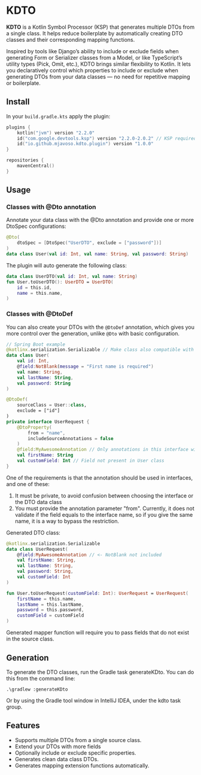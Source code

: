 # KDTO

**KDTO** is a Kotlin Symbol Processor (KSP) that generates multiple DTOs from a single class. It helps reduce boilerplate by automatically creating DTO classes and their corresponding mapping functions.

Inspired by tools like Django’s ability to include or exclude fields when generating Form or Serializer classes from a Model, or like TypeScript’s utility types (Pick, Omit, etc.), KDTO brings similar flexibility to Kotlin. It lets you declaratively control which properties to include or exclude when generating DTOs from your data classes — no need for repetitive mapping or boilerplate.

## Install
In your `build.gradle.kts` apply the plugin:
````kotlin
plugins {
    kotlin("jvm") version "2.2.0"
    id("com.google.devtools.ksp") version "2.2.0-2.0.2" // KSP required
    id("io.github.mjavoso.kdto.plugin") version "1.0.0"
}

repositories {
    mavenCentral()
}
````

## Usage

### Classes with @Dto annotation
Annotate your data class with the @Dto annotation and provide one or more DtoSpec configurations:

````kotlin
@Dto(
    dtoSpec = [DtoSpec("UserDTO", exclude = ["password"])]
)
data class User(val id: Int, val name: String, val password: String)
````

The plugin will auto generate the following class:

```kotlin
data class UserDTO(val id: Int, val name: String)
fun User.toUserDTO(): UserDTO = UserDTO(
    id = this.id,
    name = this.name,
)
```

### Classes with @DtoDef

You can also create your DTOs with the `@DtoDef` annotation, which gives you more control over the generation, unlike `@Dto` with basic configuration.

```kotlin
// Spring Boot example
@kotlinx.serialization.Serializable // Make class also compatible with kotlinx.serialization API
data class User(
    val id: Int,
    @field:NotBlank(message = "First name is required")
    val name: String,
    val lastName: String,
    val password: String
)

@DtoDef(
    sourceClass = User::class,
    exclude = ["id"]
)
private interface UserRequest {
    @DtoProperty(
        from = "name",
        includeSourceAnnotations = false
    )
    @field:MyAwesomeAnnotation // Only annotations in this interface will be in generated DTO
    val firstName: String
    val customField: Int // Field not present in User class
}
```

One of the requirements is that the annotation should be used in interfaces, and one of these:
1. It must be private, to avoid confusion between choosing the interface or the DTO data class
2. You must provide the annotation parameter "from". Currently, it does not validate if the field equals to the interface name, so if you give the same name, it is a way to bypass the restriction.

Generated DTO class:
```kotlin
@kotlinx.serialization.Serializable
data class UserRequest(
    @field:MyAwesomeAnnotation // <- NotBlank not included
    val firstName: String,
    val lastName: String,
    val password: String,
    val customField: Int
)

fun User.toUserRequest(customField: Int): UserRequest = UserRequest(
    firstName = this.name,
    lastName = this.lastName,
    password = this.password,
    customField = customField
)
```

Generated mapper function will require you to pass fields that do not exist in the source class.

## Generation

To generate the DTO classes, run the Gradle task generateKDto. You can do this from the command line:
```
.\gradlew :generateKDto
```

Or by using the Gradle tool window in IntelliJ IDEA, under the kdto task group.

## Features

- Supports multiple DTOs from a single source class.
- Extend your DTOs with more fields
- Optionally include or exclude specific properties.
- Generates clean data class DTOs.
- Generates mapping extension functions automatically.